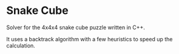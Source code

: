 # Snake Cube

Solver for the 4x4x4 snake cube puzzle written in C++.

It uses a backtrack algorithm with a few heuristics to speed up the calculation.
